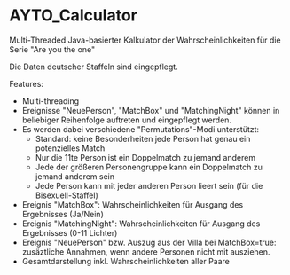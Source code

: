 # AYTO_Calculator
Multi-Threaded Java-basierter Kalkulator der Wahrscheinlichkeiten für die Serie "Are you the one"

Die Daten deutscher Staffeln sind eingepflegt.

Features:
<ul>
<li>Multi-threading
<li>Ereignisse "NeuePerson", "MatchBox" und "MatchingNight" können in beliebiger Reihenfolge auftreten und eingepflegt werden.
<li>Es werden dabei verschiedene "Permutations"-Modi unterstützt:
  <ul>
    <li>Standard: keine Besonderheiten jede Person hat genau ein potenzielles Match</li>
    <li>Nur die 11te Person ist ein Doppelmatch zu jemand anderem</li>
    <li>Jede der größeren Personengruppe kann ein Doppelmatch zu jemand anderem sein</li>
    <li>Jede Person kann mit jeder anderen Person lieert sein (für die Bisexuell-Staffel)</li>    
  </ul>
<li>Ereignis "MatchBox": Wahrscheinlichkeiten für Ausgang des Ergebnisses (Ja/Nein)
<li>Ereignis "MatchingNight": Wahrscheinlichkeiten für Ausgang des Ergebnisses (0-11 Lichter)
<li>Ereignis "NeuePerson" bzw. Auszug aus der Villa bei MatchBox=true: zusäztliche Annahmen, wenn andere Personen nicht mit ausziehen.
<li>Gesamtdarstellung inkl. Wahrscheinlichkeiten aller Paare
</ul>
